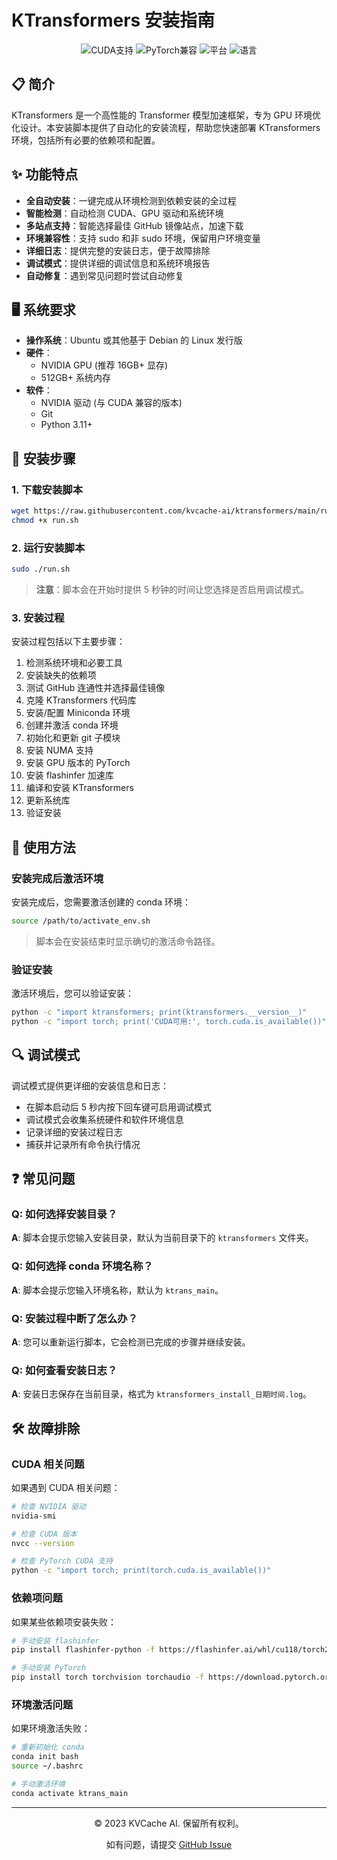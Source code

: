 ﻿# KTransformers 安装指南

<div align="center">
  <img src="https://img.shields.io/badge/CUDA-支持-brightgreen" alt="CUDA支持">
  <img src="https://img.shields.io/badge/PyTorch-兼容-blue" alt="PyTorch兼容">
  <img src="https://img.shields.io/badge/平台-Linux-orange" alt="平台">
  <img src="https://img.shields.io/badge/语言-Bash-yellow" alt="语言">
</div>

## 📋 简介

KTransformers 是一个高性能的 Transformer 模型加速框架，专为 GPU 环境优化设计。本安装脚本提供了自动化的安装流程，帮助您快速部署 KTransformers 环境，包括所有必要的依赖项和配置。

## ✨ 功能特点

- **全自动安装**：一键完成从环境检测到依赖安装的全过程
- **智能检测**：自动检测 CUDA、GPU 驱动和系统环境
- **多站点支持**：智能选择最佳 GitHub 镜像站点，加速下载
- **环境兼容性**：支持 sudo 和非 sudo 环境，保留用户环境变量
- **详细日志**：提供完整的安装日志，便于故障排除
- **调试模式**：提供详细的调试信息和系统环境报告
- **自动修复**：遇到常见问题时尝试自动修复

## 🖥️ 系统要求

- **操作系统**：Ubuntu 或其他基于 Debian 的 Linux 发行版
- **硬件**：
  - NVIDIA GPU (推荐 16GB+ 显存)
  - 512GB+ 系统内存
- **软件**：
  - NVIDIA 驱动 (与 CUDA 兼容的版本)
  - Git
  - Python 3.11+

## 🚀 安装步骤

### 1. 下载安装脚本

```bash
wget https://raw.githubusercontent.com/kvcache-ai/ktransformers/main/run.sh
chmod +x run.sh
```

### 2. 运行安装脚本

```bash
sudo ./run.sh
```

> **注意**：脚本会在开始时提供 5 秒钟的时间让您选择是否启用调试模式。

### 3. 安装过程

安装过程包括以下主要步骤：

1. 检测系统环境和必要工具
2. 安装缺失的依赖项
3. 测试 GitHub 连通性并选择最佳镜像
4. 克隆 KTransformers 代码库
5. 安装/配置 Miniconda 环境
6. 创建并激活 conda 环境
7. 初始化和更新 git 子模块
8. 安装 NUMA 支持
9. 安装 GPU 版本的 PyTorch
10. 安装 flashinfer 加速库
11. 编译和安装 KTransformers
12. 更新系统库
13. 验证安装

## 📝 使用方法

### 安装完成后激活环境

安装完成后，您需要激活创建的 conda 环境：

```bash
source /path/to/activate_env.sh
```

> 脚本会在安装结束时显示确切的激活命令路径。

### 验证安装

激活环境后，您可以验证安装：

```bash
python -c "import ktransformers; print(ktransformers.__version__)"
python -c "import torch; print('CUDA可用:', torch.cuda.is_available())"
```

## 🔍 调试模式

调试模式提供更详细的安装信息和日志：

- 在脚本启动后 5 秒内按下回车键可启用调试模式
- 调试模式会收集系统硬件和软件环境信息
- 记录详细的安装过程日志
- 捕获并记录所有命令执行情况

## ❓ 常见问题

### Q: 如何选择安装目录？
**A**: 脚本会提示您输入安装目录，默认为当前目录下的 `ktransformers` 文件夹。

### Q: 如何选择 conda 环境名称？
**A**: 脚本会提示您输入环境名称，默认为 `ktrans_main`。

### Q: 安装过程中断了怎么办？
**A**: 您可以重新运行脚本，它会检测已完成的步骤并继续安装。

### Q: 如何查看安装日志？
**A**: 安装日志保存在当前目录，格式为 `ktransformers_install_日期时间.log`。

## 🛠️ 故障排除

### CUDA 相关问题

如果遇到 CUDA 相关问题：

```bash
# 检查 NVIDIA 驱动
nvidia-smi

# 检查 CUDA 版本
nvcc --version

# 检查 PyTorch CUDA 支持
python -c "import torch; print(torch.cuda.is_available())"
```

### 依赖项问题

如果某些依赖项安装失败：

```bash
# 手动安装 flashinfer
pip install flashinfer-python -f https://flashinfer.ai/whl/cu118/torch2.0

# 手动安装 PyTorch
pip install torch torchvision torchaudio -f https://download.pytorch.org/whl/cu118
```

### 环境激活问题

如果环境激活失败：

```bash
# 重新初始化 conda
conda init bash
source ~/.bashrc

# 手动激活环境
conda activate ktrans_main
```

---

<div align="center">
  <p>© 2023 KVCache AI. 保留所有权利。</p>
  <p>如有问题，请提交 <a href="https://github.com/kvcache-ai/ktransformers/issues">GitHub Issue</a></p>
</div>
